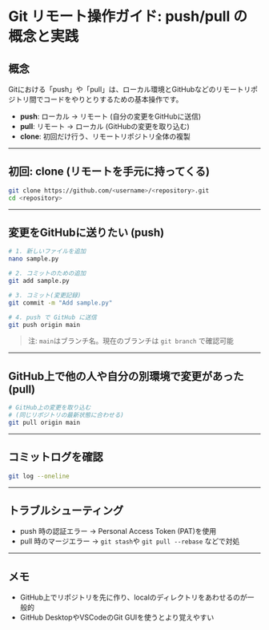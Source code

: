 # Git リモート操作ガイド: push/pull の概念と実践

## 概念
Gitにおける「push」や「pull」は、ローカル環境とGitHubなどのリモートリポジトリ間でコードをやりとりするための基本操作です。

- **push**: ローカル → リモート (自分の変更をGitHubに送信)
- **pull**: リモート → ローカル (GitHubの変更を取り込む)
- **clone**: 初回だけ行う、リモートリポジトリ全体の複製

---

## 初回: clone (リモートを手元に持ってくる)

```bash
git clone https://github.com/<username>/<repository>.git
cd <repository>
```

---

## 変更をGitHubに送りたい (push)

```bash
# 1. 新しいファイルを追加
nano sample.py

# 2. コミットのための追加
git add sample.py

# 3. コミット(変更記録)
git commit -m "Add sample.py"

# 4. push で GitHub に送信
git push origin main
```

> 注: `main`はブランチ名。現在のブランチは `git branch` で確認可能

---

## GitHub上で他の人や自分の別環境で変更があった (pull)

```bash
# GitHub上の変更を取り込む
# (同じリポジトリの最新状態に合わせる)
git pull origin main
```

---

## コミットログを確認

```bash
git log --oneline
```

---

## トラブルシューティング
- push 時の認証エラー → Personal Access Token (PAT)を使用
- pull 時のマージエラー → `git stash`や `git pull --rebase` などで対処

---

## メモ
- GitHub上でリポジトリを先に作り、localのディレクトリをあわせるのが一般的
- GitHub DesktopやVSCodeのGit GUIを使うとより覚えやすい

